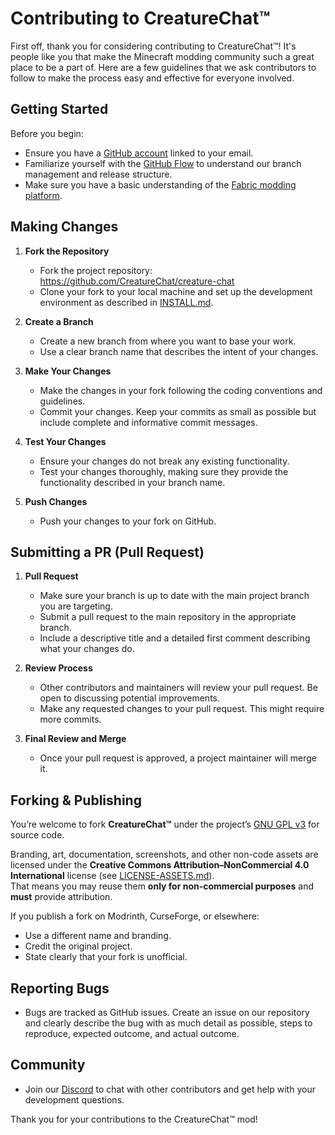# Contributing to CreatureChat™

First off, thank you for considering contributing to CreatureChat™! It's people like you that 
make the Minecraft modding community such a great place to be a part of. Here are a few 
guidelines that we ask contributors to follow to make the process easy and effective for 
everyone involved.

## Getting Started

Before you begin:

- Ensure you have a [GitHub account](https://github.com/CreatureChat/creature-chat) linked to your email.
- Familiarize yourself with the [GitHub Flow](https://docs.github.com/en/get-started/using-github/github-flow) to understand our branch management and release structure.
- Make sure you have a basic understanding of the [Fabric modding platform](https://fabricmc.net/).

## Making Changes

1. **Fork the Repository**
    - Fork the project repository: https://github.com/CreatureChat/creature-chat
    - Clone your fork to your local machine and set up the development environment as described in [INSTALL.md](INSTALL.md).

2. **Create a Branch**
    - Create a new branch from where you want to base your work.
    - Use a clear branch name that describes the intent of your changes.

3. **Make Your Changes**
    - Make the changes in your fork following the coding conventions and guidelines.
    - Commit your changes. Keep your commits as small as possible but include complete and informative commit messages.

4. **Test Your Changes**
    - Ensure your changes do not break any existing functionality.
    - Test your changes thoroughly, making sure they provide the functionality described in your branch name.

5. **Push Changes**
    - Push your changes to your fork on GitHub.

## Submitting a PR (Pull Request)

1. **Pull Request**
    - Make sure your branch is up to date with the main project branch you are targeting.
    - Submit a pull request to the main repository in the appropriate branch.
    - Include a descriptive title and a detailed first comment describing what your changes do.

2. **Review Process**
    - Other contributors and maintainers will review your pull request. Be open to discussing potential improvements.
    - Make any requested changes to your pull request. This might require more commits.

3. **Final Review and Merge**
    - Once your pull request is approved, a project maintainer will merge it.

## Forking & Publishing

You’re welcome to fork **CreatureChat™** under the project’s [GNU GPL v3](LICENSE.md) for source code.

Branding, art, documentation, screenshots, and other non-code assets are licensed under the **Creative Commons 
Attribution–NonCommercial 4.0 International** license (see [LICENSE-ASSETS.md](LICENSE-ASSETS.md)).  
That means you may reuse them **only for non-commercial purposes** and **must** provide attribution.

If you publish a fork on Modrinth, CurseForge, or elsewhere:

- Use a different name and branding.
- Credit the original project.
- State clearly that your fork is unofficial.

## Reporting Bugs

- Bugs are tracked as GitHub issues. Create an issue on our repository and clearly describe the bug with as much detail as possible, steps to reproduce, expected outcome, and actual outcome.

## Community

- Join our [Discord](https://discord.gg/m9dvPFmN3e) to chat with other contributors and get help with your development questions.

Thank you for your contributions to the CreatureChat™ mod!
